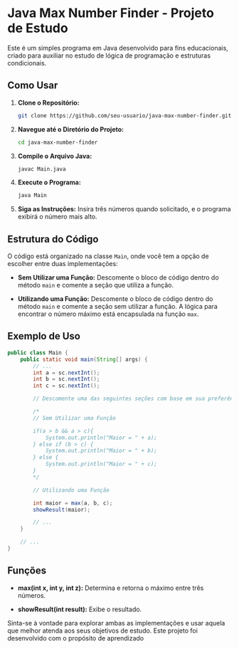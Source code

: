 # Java Max Number Finder - Projeto de Estudo

Este é um simples programa em Java desenvolvido para fins educacionais, criado para auxiliar no estudo de lógica de programação e estruturas condicionais.

## Como Usar

1. **Clone o Repositório:**
   ```bash
   git clone https://github.com/seu-usuario/java-max-number-finder.git
   ```

2. **Navegue até o Diretório do Projeto:**
   ```bash
   cd java-max-number-finder
   ```

3. **Compile o Arquivo Java:**
   ```bash
   javac Main.java
   ```

4. **Execute o Programa:**
   ```bash
   java Main
   ```

5. **Siga as Instruções:**
   Insira três números quando solicitado, e o programa exibirá o número mais alto.

## Estrutura do Código

O código está organizado na classe `Main`, onde você tem a opção de escolher entre duas implementações:

- **Sem Utilizar uma Função:**
  Descomente o bloco de código dentro do método `main` e comente a seção que utiliza a função.

- **Utilizando uma Função:**
  Descomente o bloco de código dentro do método `main` e comente a seção sem utilizar a função. A lógica para encontrar o número máximo está encapsulada na função `max`.

## Exemplo de Uso

```java
public class Main {
    public static void main(String[] args) {
        // ...
        int a = sc.nextInt();
        int b = sc.nextInt();
        int c = sc.nextInt();

        // Descomente uma das seguintes seções com base em sua preferência:

        /*
        // Sem Utilizar uma Função

        if(a > b && a > c){
            System.out.println("Maior = " + a);
        } else if (b > c) {
            System.out.println("Maior = " + b);
        } else {
            System.out.println("Maior = " + c);
        }
        */

        // Utilizando uma Função

        int maior = max(a, b, c);
        showResult(maior);

        // ...
    }

    // ...
}
```

## Funções

- **max(int x, int y, int z):**
  Determina e retorna o máximo entre três números.

- **showResult(int result):**
  Exibe o resultado.

Sinta-se à vontade para explorar ambas as implementações e usar aquela que melhor atenda aos seus objetivos de estudo. Este projeto foi desenvolvido com o propósito de aprendizado
